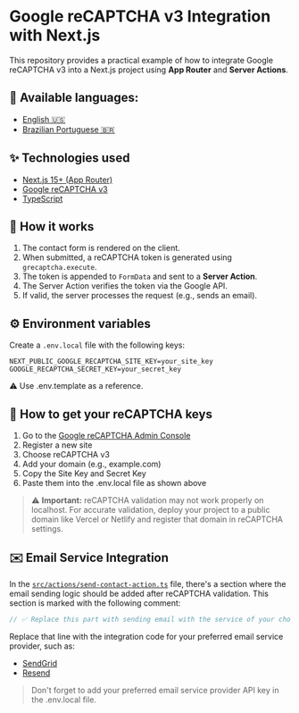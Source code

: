 # Google reCAPTCHA v3 Integration with Next.js

This repository provides a practical example of how to integrate Google reCAPTCHA v3 into a Next.js project using **App Router** and **Server Actions**.

## 📘 Available languages:

- [English 🇺🇸](./README.md)
- [Brazilian Portuguese 🇧🇷](./README.pt-br.md)

## ✨ Technologies used

- [Next.js 15+ (App Router)](https://nextjs.org/docs/app)
- [Google reCAPTCHA v3](https://developers.google.com/recaptcha/docs/v3)
- [TypeScript](https://www.typescriptlang.org/)

## 🚀 How it works

1. The contact form is rendered on the client.
2. When submitted, a reCAPTCHA token is generated using `grecaptcha.execute`.
3. The token is appended to `FormData` and sent to a **Server Action**.
4. The Server Action verifies the token via the Google API.
5. If valid, the server processes the request (e.g., sends an email).

## ⚙️ Environment variables

Create a `.env.local` file with the following keys:

```env
NEXT_PUBLIC_GOOGLE_RECAPTCHA_SITE_KEY=your_site_key
GOOGLE_RECAPTCHA_SECRET_KEY=your_secret_key
```

⚠️ Use .env.template as a reference.

## 🔐 How to get your reCAPTCHA keys

1. Go to the [Google reCAPTCHA Admin Console](https://www.google.com/recaptcha/admin/create)
2. Register a new site
3. Choose reCAPTCHA v3
4. Add your domain (e.g., example.com)
5. Copy the Site Key and Secret Key
6. Paste them into the .env.local file as shown above

> ⚠️ **Important:** reCAPTCHA validation may not work properly on localhost.
> For accurate validation, deploy your project to a public domain like Vercel or Netlify and register that domain in reCAPTCHA settings.

## ✉️ Email Service Integration

In the [`src/actions/send-contact-action.ts`](./src/actions/send-contact-action.ts) file, there's a section where the email sending logic should be added after reCAPTCHA validation. This section is marked with the following comment:

```ts
// ✅ Replace this part with sending email with the service of your choice (e.g. Resend, SendGrid)
```

Replace that line with the integration code for your preferred email service provider, such as:

- [SendGrid](https://www.twilio.com/docs/sendgrid/for-developers/sending-email/quickstart-nodejs)
- [Resend](https://resend.com/docs/introduction)

> Don't forget to add your preferred email service provider API key in the .env.local file.
